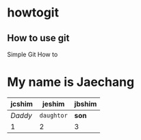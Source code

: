 # howtogit

## How to use git
Simple Git How to 

My name is Jaechang
======


jcshim | jeshim | jbshim
--- | --- | ---
*Daddy* | `daughtor` | **son**
1 | 2 | 3
